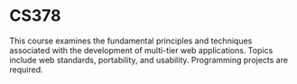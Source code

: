 # CS378
This course examines the fundamental principles and techniques associated with the development of multi-tier web applications. Topics include web standards, portability, and usability. Programming projects are required.
